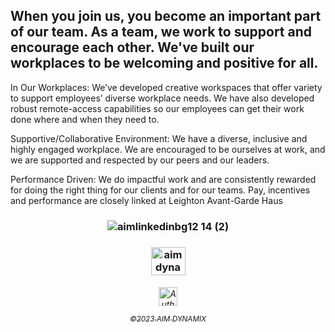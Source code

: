 ## When you join us, you become an important part of our team. As a team, we work to support and encourage each other. We've built our workplaces to be welcoming and positive for all.

In Our Workplaces: We’ve developed creative workspaces that offer variety to support employees’ diverse workplace needs. We have also developed robust remote-access capabilities so our employees can get their work done where and when they need to.

Supportive/Collaborative Environment: We have a diverse, inclusive and highly engaged workplace. We are encouraged to be ourselves at work, and we are supported and respected by our peers and our leaders.

Performance Driven: We do impactful work and are consistently rewarded for doing the right thing for our clients and for our teams. Pay, incentives and performance are closely linked at Leighton Avant-Garde Haus
   

  <h3 align="middle">

  
![aimlinkedinbg12 14 (2)](https://user-images.githubusercontent.com/119469038/209342013-ad59d147-7591-4a96-8714-495374bf51ad.png)

 <h3 align="middle">
 
   
  <a href="https://linkedin.com/company/aimdynmix/" target="blank"><img align="center" src="https://raw.githubusercontent.com/rahuldkjain/github-profile-readme-generator/master/src/images/icons/Social/linked-in-alt.svg" alt="aimdynamix" height="45" width="55" /></a>
 
  <h6 align="middle">

  <a href="https://leightonavantgardehaus.github.io">
  <img align="center" alt="Auth" width="30px" src="https://simpleicons.vercel.app/stackblitz/000" /> 

<sub>©2023 AIM DYNAMIX</sub>

   


 <h3 align="middle">


